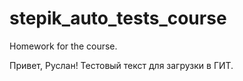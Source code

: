 # stepik_auto_tests_course
Homework for the course.

Привет, Руслан!
Тестовый текст для загрузки в ГИТ.